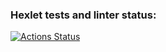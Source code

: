 ### Hexlet tests and linter status:
[![Actions Status](https://github.com/DSugakov/java-project-61/workflows/hexlet-check/badge.svg)](https://github.com/DSugakov/java-project-61/actions)